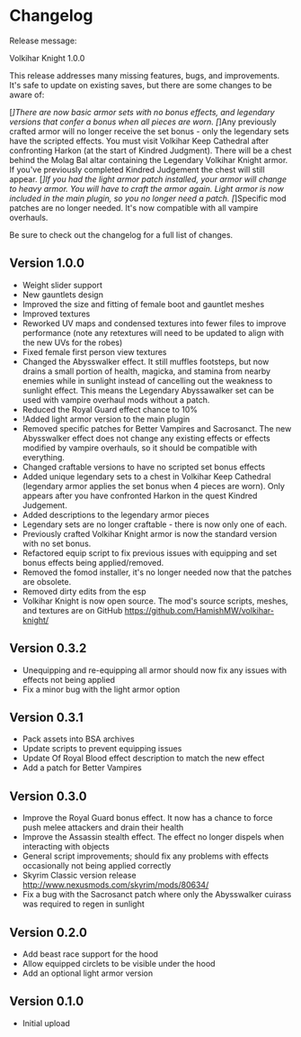 # Changelog

Release message:

Volkihar Knight 1.0.0

This release addresses many missing features, bugs, and improvements. It's safe to update on existing saves, but there are some changes to be aware of:

[*]There are now basic armor sets with no bonus effects, and legendary versions that confer a bonus when all pieces are worn.
[*]Any previously crafted armor will no longer receive the set bonus - only the legendary sets have the scripted effects. You must visit Volkihar Keep Cathedral after confronting Harkon (at the start of Kindred Judgment). There will be a chest behind the Molag Bal altar containing the Legendary Volkihar Knight armor. If you've previously completed Kindred Judgement the chest will still appear.
[*]If you had the light armor patch installed, your armor will change to heavy armor. You will have to craft the armor again. Light armor is now included in the main plugin, so you no longer need a patch.
[*]Specific mod patches are no longer needed. It's now compatible with all vampire overhauls.

Be sure to check out the changelog for a full list of changes.

## Version 1.0.0
- Weight slider support
- New gauntlets design
- Improved the size and fitting of female boot and gauntlet meshes
- Improved textures
- Reworked UV maps and condensed textures into fewer files to improve performance (note any retextures will need to be updated to align with the new UVs for the robes)
- Fixed female first person view textures
- Changed the Abysswalker effect. It still muffles footsteps, but now drains a small portion of health, magicka, and stamina from nearby enemies while in sunlight instead of cancelling out the weakness to sunlight effect. This means the Legendary Abyssawalker set can be used with vampire overhaul mods without a patch.
- Reduced the Royal Guard effect chance to 10%
- !Added light armor version to the main plugin
- Removed specific patches for Better Vampires and Sacrosanct. The new Abysswalker effect does not change any existing effects or effects modified by vampire overhauls, so it should be compatible with everything.
- Changed craftable versions to have no scripted set bonus effects
- Added unique legendary sets to a chest in Volkihar Keep Cathedral (legendary armor applies the set bonus when 4 pieces are worn). Only appears after you have confronted Harkon in the quest Kindred Judgement.
- Added descriptions to the legendary armor pieces
- Legendary sets are no longer craftable - there is now only one of each.
- Previously crafted Volkihar Knight armor is now the standard version with no set bonus.
- Refactored equip script to fix previous issues with equipping and set bonus effects being applied/removed.
- Removed the fomod installer, it's no longer needed now that the patches are obsolete.
- Removed dirty edits from the esp
- Volkihar Knight is now open source. The mod's source scripts, meshes, and textures are on GitHub https://github.com/HamishMW/volkihar-knight/

## Version 0.3.2
- Unequipping and re-equipping all armor should now fix any issues with effects not being applied
- Fix a minor bug with the light armor option

## Version 0.3.1
- Pack assets into BSA archives
- Update scripts to prevent equipping issues
- Update Of Royal Blood effect description to match the new effect
- Add a patch for Better Vampires

## Version 0.3.0
- Improve the Royal Guard bonus effect. It now has a chance to force push melee attackers and drain their health
- Improve the Assassin stealth effect. The effect no longer dispels when interacting with objects
- General script improvements; should fix any problems with effects occasionally not being applied correctly
- Skyrim Classic version release http://www.nexusmods.com/skyrim/mods/80634/
- Fix a bug with the Sacrosanct patch where only the Abysswalker cuirass was required to regen in sunlight

## Version 0.2.0
- Add beast race support for the hood
- Allow equipped circlets to be visible under the hood
- Add an optional light armor version

## Version 0.1.0
- Initial upload
